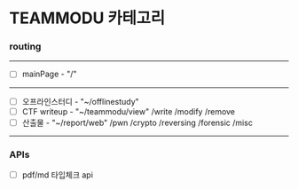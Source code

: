 # TEAMMODU 카테고리

### routing

---

- [ ] mainPage - "/"

---

- [ ] 오프라인스터디  - "~/offlinestudy"
- [ ] CTF writeup - "~/teammodu/view"
                                                   /write
                                                   /modify
                                                   /remove
- [ ] 산출물 - "~/report/web"
                                 /pwn
                                 /crypto
                                 /reversing
                                 /forensic
                                 /misc

---

### APIs

- [ ] pdf/md 타입체크 api


